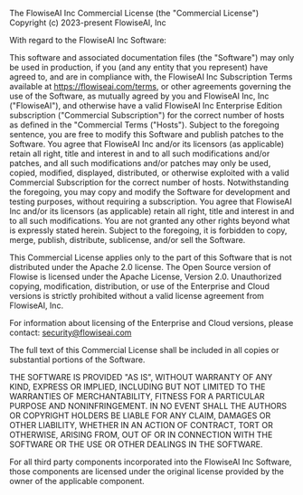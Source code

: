 The FlowiseAI Inc Commercial License (the "Commercial License")
Copyright (c) 2023-present FlowiseAI, Inc

With regard to the FlowiseAI Inc Software:

This software and associated documentation files (the "Software") may only be
used in production, if you (and any entity that you represent) have agreed to,
and are in compliance with, the FlowiseAI Inc Subscription Terms available
at https://flowiseai.com/terms, or other agreements governing
the use of the Software, as mutually agreed by you and FlowiseAI Inc, Inc ("FlowiseAI"),
and otherwise have a valid FlowiseAI Inc Enterprise Edition subscription ("Commercial Subscription")
for the correct number of hosts as defined in the "Commercial Terms ("Hosts"). Subject to the foregoing sentence,
you are free to modify this Software and publish patches to the Software. You agree
that FlowiseAI Inc and/or its licensors (as applicable) retain all right, title and interest in
and to all such modifications and/or patches, and all such modifications and/or
patches may only be used, copied, modified, displayed, distributed, or otherwise
exploited with a valid Commercial Subscription for the correct number of hosts.
Notwithstanding the foregoing, you may copy and modify the Software for development
and testing purposes, without requiring a subscription. You agree that FlowiseAI Inc and/or
its licensors (as applicable) retain all right, title and interest in and to all such
modifications. You are not granted any other rights beyond what is expressly stated herein.
Subject to the foregoing, it is forbidden to copy, merge, publish, distribute, sublicense,
and/or sell the Software.

This Commercial License applies only to the part of this Software that is not distributed under
the Apache 2.0 license. The Open Source version of Flowise is licensed under the Apache License, Version 2.0.
Unauthorized copying, modification, distribution, or use of the Enterprise and Cloud versions
is strictly prohibited without a valid license agreement from FlowiseAI, Inc.

For information about licensing of the Enterprise and Cloud versions, please contact:
security@flowiseai.com

The full text of this Commercial License shall
be included in all copies or substantial portions of the Software.

THE SOFTWARE IS PROVIDED "AS IS", WITHOUT WARRANTY OF ANY KIND, EXPRESS OR
IMPLIED, INCLUDING BUT NOT LIMITED TO THE WARRANTIES OF MERCHANTABILITY,
FITNESS FOR A PARTICULAR PURPOSE AND NONINFRINGEMENT. IN NO EVENT SHALL THE
AUTHORS OR COPYRIGHT HOLDERS BE LIABLE FOR ANY CLAIM, DAMAGES OR OTHER
LIABILITY, WHETHER IN AN ACTION OF CONTRACT, TORT OR OTHERWISE, ARISING FROM,
OUT OF OR IN CONNECTION WITH THE SOFTWARE OR THE USE OR OTHER DEALINGS IN THE
SOFTWARE.

For all third party components incorporated into the FlowiseAI Inc Software, those
components are licensed under the original license provided by the owner of the
applicable component.
